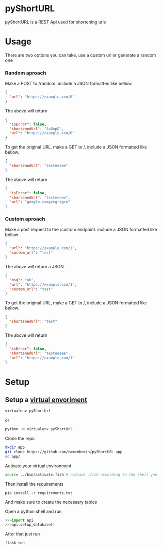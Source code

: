 # pyShortURL

pyShortURL is a REST Api used for shortening urls

# Usage

There are two options you can take, use a custom url or generate a random one

### Random aproach

Make a POST to /random. include a JSON formatted like bellow.

```json
{
  "url": "https://example.com/0"
}
```

The above will return

```json
{
  "isError": false,
  "shortenedUrl": "SaBopD",
  "url": "https://example.com/0"
}
```

To get the original URL, make a GET to /, include a JSON formatted like bellow.

```json
{
  "shortenedUrl": "testeeeee"
}
```

The above will return

```json
{
  "isError": false,
  "shortenedUrl": "testeeeee",
  "url": "google.comgergregre"
}
```

### Custom aproach

Make a post request to the /custom endpoint. include a JSON formatted like bellow

```json
{
  "url": "https://example.com/1",
  "custom_url": "test"
}
```

The above will return a JSON

```json
{
  "msg": "ok",
  "url": "https://example.com/1",
  "custom_url": "test"
}
```

To get the original URL, make a GET to /, include a JSON formatted like bellow.

```json
{
  "shortenedUrl": "test"
}
```

The above will return

```json
{
  "isError": false,
  "shortenedUrl": "testeeeee",
  "url": "https://example.com/1"
}
```

# Setup

## Setup a [virtual envoriment](https://github.com/pypa/virtualenv)

```sh
virtualenv pyShortUrl
```

or

```sh
python -m virtualenv pyShortUrl
```

Clone the repo

```sh
mkdir app
git clone https://github.com/ramenbroth/pyShortURL app
cd app/
```

Activate your virtual environment

```sh
source ../bin/activate.fish # replace .fish according to the shell you're using
```

Then install the requirements

```
pip install -r requirements.txt
```

And make sure to create the necessary tables

Open a python shell and run

```python
>>>import api
>>>api.setup_database()
```

After that just run

```sh
flask run
```
